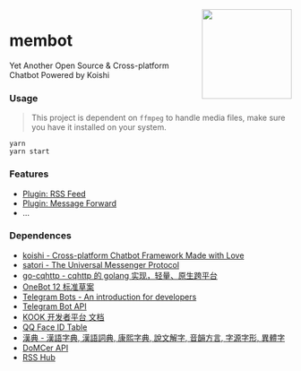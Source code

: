 <img align="right" width="160" src="http://q.qlogo.cn/headimg_dl?dst_uin=1470738407&spec=640">

<h1>membot</h1>

Yet Another Open Source & Cross-platform Chatbot Powered by Koishi

### Usage

> This project is dependent on `ffmpeg` to handle media files, make sure you have it installed on your system.

```shell
yarn
yarn start
```

### Features

* [Plugin: RSS Feed](./src/plugins/rss)
* [Plugin: Message Forward](./src/plugins/forward)
* ...

### Dependences

* [koishi - Cross-platform Chatbot Framework Made with Love](https://github.com/koishijs/koishi)
* [satori - The Universal Messenger Protocol](https://github.com/satorijs/satori)
* [go-cqhttp - cqhttp 的 golang 实现，轻量、原生跨平台](https://github.com/Mrs4s/go-cqhttp)
* [OneBot 12 标准草案](https://12.onebot.dev/)
* [Telegram Bots - An introduction for developers](https://core.telegram.org/bots)
* [Telegram Bot API](https://core.telegram.org/bots/api)
* [KOOK 开发者平台 文档](https://developer.kookapp.cn/doc/intro)
* [QQ Face ID Table](https://qq-face.vercel.app/)
* [漢典 - 漢語字典, 漢語詞典, 康熙字典, 說文解字, 音韻方言, 字源字形, 異體字](https://www.zdic.net)
* [DoMCer API](http://api.domcer.com/)
* [RSS Hub](https://docs.rsshub.app/)
<!-- * [王斌给您对对联 -_-!](https://ai.binwang.me/couplet/) -->
<!-- * [文学网 - 文言文字典](https://wyw.hwxnet.com/) -->